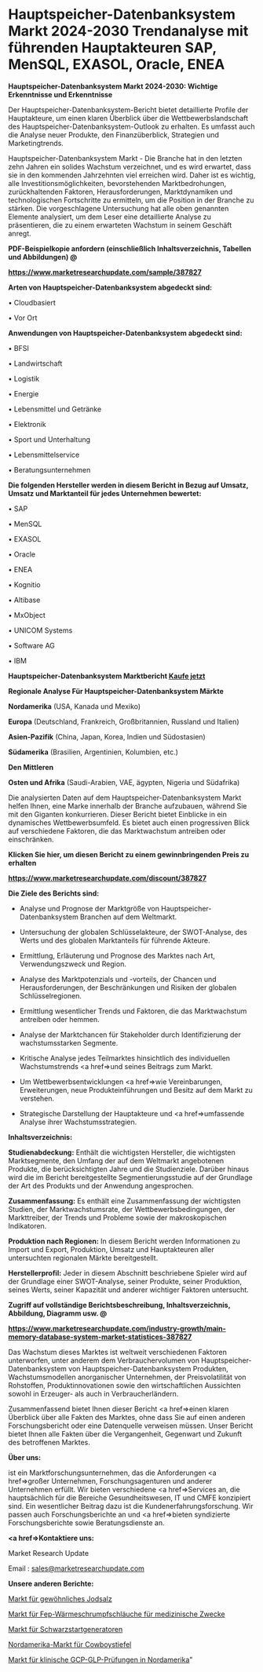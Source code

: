 # Hauptspeicher-Datenbanksystem Markt 2024-2030 Trendanalyse mit führenden Hauptakteuren SAP, MenSQL, EXASOL, Oracle, ENEA

<strong>Hauptspeicher-Datenbanksystem Markt 2024-2030: Wichtige Erkenntnisse und Erkenntnisse</strong>

Der Hauptspeicher-Datenbanksystem-Bericht bietet detaillierte Profile der Hauptakteure, um einen klaren Überblick über die Wettbewerbslandschaft des Hauptspeicher-Datenbanksystem-Outlook zu erhalten. Es umfasst auch die Analyse neuer Produkte, den Finanzüberblick, Strategien und Marketingtrends.

Hauptspeicher-Datenbanksystem Markt - Die Branche hat in den letzten zehn Jahren ein solides Wachstum verzeichnet, und es wird erwartet, dass sie in den kommenden Jahrzehnten viel erreichen wird. Daher ist es wichtig, alle Investitionsmöglichkeiten, bevorstehenden Marktbedrohungen, zurückhaltenden Faktoren, Herausforderungen, Marktdynamiken und technologischen Fortschritte zu ermitteln, um die Position in der Branche zu stärken. Die vorgeschlagene Untersuchung hat alle oben genannten Elemente analysiert, um dem Leser eine detaillierte Analyse zu präsentieren, die zu einem erwarteten Wachstum in seinem Geschäft anregt.



<strong><b>PDF-Beispielkopie anfordern (einschließlich Inhaltsverzeichnis, Tabellen und Abbildungen) @ </b></strong>

<strong><a href=https://www.marketresearchupdate.com/sample/387827>

<strong>https://www.marketresearchupdate.com/sample/387827</u></a></strong></strong>



<strong>Arten von Hauptspeicher-Datenbanksystem abgedeckt sind:</strong>

• Cloudbasiert

• Vor Ort



<strong>Anwendungen von Hauptspeicher-Datenbanksystem abgedeckt sind:</strong>

• BFSI

• Landwirtschaft

• Logistik

• Energie

• Lebensmittel und Getränke

• Elektronik

• Sport und Unterhaltung

• Lebensmittelservice

• Beratungsunternehmen



<strong>Die folgenden Hersteller werden in diesem Bericht in Bezug auf Umsatz, Umsatz und Marktanteil für jedes Unternehmen bewertet:</strong>

• SAP

• MenSQL

• EXASOL

• Oracle

• ENEA

• Kognitio

• Altibase

• MxObject

• UNICOM Systems

• Software AG

• IBM



<strong>Hauptspeicher-Datenbanksystem Marktbericht <a href=https://www.marketresearchupdate.com/buynow/387827>Kaufe jetzt</a></strong>



<strong>Regionale Analyse Für Hauptspeicher-Datenbanksystem Märkte</strong>



<strong>Nordamerika</strong> (USA, Kanada und Mexiko)



<strong>Europa</strong> (Deutschland, Frankreich, Großbritannien, Russland und Italien)



<strong>Asien-Pazifik</strong> (China, Japan, Korea, Indien und Südostasien)



<strong>Südamerika</strong> (Brasilien, Argentinien, Kolumbien, etc.)



<strong>Den Mittleren</strong> 

<strong>Osten und Afrika</strong> (Saudi-Arabien, VAE, ägypten, Nigeria und Südafrika)

Die analysierten Daten auf dem Hauptspeicher-Datenbanksystem Markt helfen Ihnen, eine Marke innerhalb der Branche aufzubauen, während Sie mit den Giganten konkurrieren. Dieser Bericht bietet Einblicke in ein dynamisches Wettbewerbsumfeld. Es bietet auch einen progressiven Blick auf verschiedene Faktoren, die das Marktwachstum antreiben oder einschränken.



<strong>Klicken Sie hier, um diesen Bericht zu einem gewinnbringenden Preis zu erhalten
</strong>

<strong><a href=https://www.marketresearchupdate.com/discount/387827>https://www.marketresearchupdate.com/discount/387827</b></u></strong></a>



<strong>Die Ziele des Berichts sind:</strong>

- Analyse und Prognose der Marktgröße von Hauptspeicher-Datenbanksystem Branchen auf dem Weltmarkt.

- Untersuchung der globalen Schlüsselakteure, der SWOT-Analyse, des Werts und des globalen Marktanteils für führende Akteure.

- Ermittlung, Erläuterung und Prognose des Marktes nach Art, Verwendungszweck und Region.

- Analyse des Marktpotenzials und -vorteils, der Chancen und Herausforderungen, der Beschränkungen und Risiken der globalen Schlüsselregionen.

- Ermittlung wesentlicher Trends und Faktoren, die das Marktwachstum antreiben oder hemmen.

- Analyse der Marktchancen für Stakeholder durch Identifizierung der wachstumsstarken Segmente.

- Kritische Analyse jedes Teilmarktes hinsichtlich des individuellen Wachstumstrends <a href=>und</a> seines Beitrags zum Markt.

- Um Wettbewerbsentwicklungen <a href=>wie</a> Vereinbarungen, Erweiterungen, neue Produkteinführungen und Besitz auf dem Markt zu verstehen.

- Strategische Darstellung der Hauptakteure und <a href=>umfas</a>sende Analyse ihrer Wachstumsstrategien.



<strong>Inhaltsverzeichnis:</strong>



<strong>Studienabdeckung:</strong> Enthält die wichtigsten Hersteller, die wichtigsten Marktsegmente, den Umfang der auf dem Weltmarkt angebotenen Produkte, die berücksichtigten Jahre und die Studienziele. Darüber hinaus wird die im Bericht bereitgestellte Segmentierungsstudie auf der Grundlage der Art des Produkts und der Anwendung angesprochen.



<strong>Zusammenfassung:</strong> Es enthält eine Zusammenfassung der wichtigsten Studien, der Marktwachstumsrate, der Wettbewerbsbedingungen, der Markttreiber, der Trends und Probleme sowie der makroskopischen Indikatoren.



<strong>Produktion nach Regionen:</strong> In diesem Bericht werden Informationen zu Import und Export, Produktion, Umsatz und Hauptakteuren aller untersuchten regionalen Märkte bereitgestellt.



<strong>Herstellerprofil:</strong> Jeder in diesem Abschnitt beschriebene Spieler wird auf der Grundlage einer SWOT-Analyse, seiner Produkte, seiner Produktion, seines Werts, seiner Kapazität und anderer wichtiger Faktoren untersucht.



<strong><b>Zugriff auf vollständige Berichtsbeschreibung, Inhaltsverzeichnis, Abbildung, Diagramm usw. @ </b></strong>

<strong><a href=https://www.marketresearchupdate.com/industry-growth/main-memory-database-system-market-statistices-387827>https://www.marketresearchupdate.com/industry-growth/main-memory-database-system-market-statistices-387827</a></strong>

Das Wachstum dieses Marktes ist weltweit verschiedenen Faktoren unterworfen, unter anderem dem Verbrauchervolumen von Hauptspeicher-Datenbanksystem von Hauptspeicher-Datenbanksystem Produkten, Wachstumsmodellen anorganischer Unternehmen, der Preisvolatilität von Rohstoffen, Produktinnovationen sowie den wirtschaftlichen Aussichten sowohl in Erzeuger- als auch in Verbraucherländern.

Zusammenfassend bietet Ihnen dieser Bericht <a href=>einen</a> klaren Überblick über alle Fakten des Marktes, ohne dass Sie auf einen anderen Forschungsbericht oder eine Datenquelle verweisen müssen. Unser Bericht bietet Ihnen alle Fakten über die Vergangenheit, Gegenwart und Zukunft des betroffenen Marktes.



<strong>Über uns:</strong>

 ist ein Marktforschungsunternehmen, das die Anforderungen <a href=>großer</a> Unternehmen, Forschungsagenturen und anderer Unternehmen erfüllt. Wir bieten verschiedene <a href=>Services</a> an, die hauptsächlich für die Bereiche Gesundheitswesen, IT und CMFE konzipiert sind. Ein wesentlicher Beitrag dazu ist die Kundenerfahrungsforschung. Wir passen auch Forschungsberichte an und <a href=>bieten</a> syndizierte Forschungsberichte sowie Beratungsdienste an.



<strong><a href=>Kontaktiere uns:</a></strong>

Market Research Update

Email : sales@marketresearchupdate.com



<strong>Unsere anderen Berichte:</strong>

<a href=https://www.linkedin.com/pulse/ordinary-iodized-salt-market-trends-2023-key>Markt für gewöhnliches Jodsalz</a>

<a href=https://www.linkedin.com/pulse/fep-heat-shrink-medical-tubing-market-size-industry>Markt für Fep-Wärmeschrumpfschläuche für medizinische Zwecke</a>

<a href=https://www.linkedin.com/pulse/black-start-generators-market-sizing>Markt für Schwarzstartgeneratoren</a>

<a href=https://www.linkedin.com/pulse/north-america-cowboy-boots-market-2023-manufacturers>Nordamerika-Markt für Cowboystiefel</a>

<a href=https://www.linkedin.com/pulse/north-america-clinical-gcp-glp-auditing-market-mq36f/>Markt für klinische GCP-GLP-Prüfungen in Nordamerika</a>"
